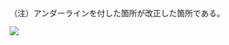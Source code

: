 （注）アンダーラインを付した箇所が改正した箇所である。

![](https://www.nta.go.jp/tmp/c8ad9bad-37ef-482c-97fe-2ac64c076f73/images/70e487aa2f9c823964c76c6c32a6edafddb8a4c6cc4f6b66559a38c3b1b60d35.jpg)